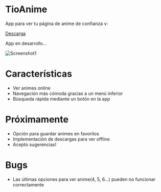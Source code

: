 # TioAnime
App para ver tu página de anime de confianza v:

[Descarga](https://github.com/axiel7/TioAnime/releases/latest)

App en desarrollo...

![Screenshot1](https://user-images.githubusercontent.com/12379835/75605928-f0ac7280-5ae7-11ea-9e11-ce35d4980869.jpg)
# Características
* Ver animes online
* Navegación más cómoda gracias a un menú inferior
* Búsqueda rápida mediante un botón en la app
# Próximamente
* Opción para guardar animes en favoritos
* Implementación de descargas para ver offline
* Acepto sugerencias!
# Bugs
* Las últimas opciones para ver anime(4, 5, 6...) pueden no funcionar correctamente
